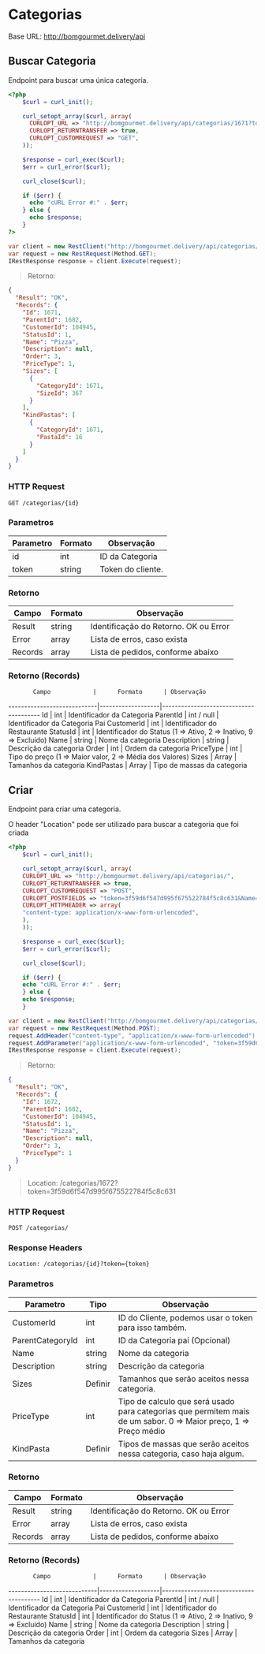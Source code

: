 # Categorias

Base URL: http://bomgourmet.delivery/api

## Buscar Categoria
Endpoint para buscar uma única categoria.

```php
<?php
    $curl = curl_init();

    curl_setopt_array($curl, array(
      CURLOPT_URL => "http://bomgourmet.delivery/api/categorias/1671?token=3f59d6f547d995f675522784f5c8c631",
      CURLOPT_RETURNTRANSFER => true,
      CURLOPT_CUSTOMREQUEST => "GET",
    ));

    $response = curl_exec($curl);
    $err = curl_error($curl);

    curl_close($curl);

    if ($err) {
      echo "cURL Error #:" . $err;
    } else {
      echo $response;
    }
?>
```

```c#
var client = new RestClient("http://bomgourmet.delivery/api/categorias/1671?token=3f59d6f547d995f675522784f5c8c631");
var request = new RestRequest(Method.GET);
IRestResponse response = client.Execute(request);
```

> Retorno:

```json
{
  "Result": "OK",
  "Records": {
    "Id": 1671,
    "ParentId": 1682,
    "CustomerId": 104945,
    "StatusId": 1,
    "Name": "Pizza",
    "Description": null,
    "Order": 3,
    "PriceType": 1,
    "Sizes": [
      {
        "CategoryId": 1671,
        "SizeId": 367
      }
    ],
    "KindPastas": [
      {
        "CategoryId": 1671,
        "PastaId": 16
      }
    ]
  }
}
```

### HTTP Request
`GET /categorias/{id}`

### Parametros

Parametro | Formato | Observação
----------|---------|------------
id        |  int    | ID da Categoria
token     |  string | Token do cliente.


### Retorno

  Campo | Formato | Observação
--------|---------|-----------
Result  |  string | Identificação do Retorno. OK ou Error
Error   |  array  | Lista de erros, caso exista
Records |  array  | Lista de pedidos, conforme abaixo

### Retorno (Records)
           Campo            |      Formato      | Observação
----------------------------|-------------------|---------------------------------------
Id                          | int               | Identificador da Categoria
ParentId                    | int / null        | Identificador da Categoria Pai
CustomerId                  | int               | Identificador do Restaurante
StatusId                    | int               | Identificador do Status (1 => Ativo, 2 => Inativo, 9 => Excluido)
Name                        | string            | Nome da categoria
Description                 | string            | Descrição da categoria
Order                       | int               | Ordem da categoria
PriceType                   | int               | Tipo do preço (1 => Maior valor, 2 => Média dos Valores)
Sizes                       | Array             | Tamanhos da categoria
KindPastas                  | Array             | Tipo de massas da categoria



## Criar
Endpoint para criar uma categoria.

<aside class="notice">
    O header "Location" pode ser utilizado para buscar a categoria que foi criada
</aside>

```php
<?php
    $curl = curl_init();

    curl_setopt_array($curl, array(
    CURLOPT_URL => "http://bomgourmet.delivery/api/categorias/",
    CURLOPT_RETURNTRANSFER => true,
    CURLOPT_CUSTOMREQUEST => "POST",
    CURLOPT_POSTFIELDS => "token=3f59d6f547d995f675522784f5c8c631&Name=Teste%20API%202&Description=Testando%20API&Size%5B0%5D=360&PriceType=1&KindPasta%5B0%5D=16",
    CURLOPT_HTTPHEADER => array(
    "content-type: application/x-www-form-urlencoded",
    ),
    ));

    $response = curl_exec($curl);
    $err = curl_error($curl);

    curl_close($curl);

    if ($err) {
    echo "cURL Error #:" . $err;
    } else {
    echo $response;
    }
```

```c#
var client = new RestClient("http://bomgourmet.delivery/api/categorias/");
var request = new RestRequest(Method.POST);
request.AddHeader("content-type", "application/x-www-form-urlencoded");
request.AddParameter("application/x-www-form-urlencoded", "token=3f59d6f547d995f675522784f5c8c631&Name=Teste%20API%202&Description=Testando%20API&Size%5B0%5D=360&PriceType=1&KindPasta%5B0%5D=16", ParameterType.RequestBody);
IRestResponse response = client.Execute(request);
```

> Retorno:

```json
{
  "Result": "OK",
  "Records": {
    "Id": 1672,
    "ParentId": 1682,
    "CustomerId": 104945,
    "StatusId": 1,
    "Name": "Pizza",
    "Description": null,
    "Order": 3,
    "PriceType": 1
  }
}
```

> Location: /categorias/1672?token=3f59d6f547d995f675522784f5c8c631

### HTTP Request
`POST /categorias/`

### Response Headers
`Location: /categorias/{id}?token={token}`

### Parametros

Parametro           |     Tipo      | Observação
--------------------|---------------|------------
CustomerId          | int           | ID do Cliente, podemos usar o token para isso também.
ParentCategoryId    | int           | ID da Categoria pai (Opcional)          
Name                | string        | Nome da categoria
Description         | string        | Descrição da categoria
Sizes               | Definir       | Tamanhos que serão aceitos nessa categoria.
PriceType           | int           | Tipo de calculo que será usado para categorias que permitem mais de um sabor. 0 => Maior preço, 1 => Preço médio
KindPasta           | Definir       | Tipos de massas que serão aceitos nessa categoria, caso haja algum.


### Retorno

  Campo | Formato | Observação
--------|---------|-----------
Result  |  string | Identificação do Retorno. OK ou Error
Error   |  array  | Lista de erros, caso exista
Records |  array  | Lista de pedidos, conforme abaixo


### Retorno (Records)
           Campo            |      Formato      | Observação
----------------------------|-------------------|---------------------------------------
Id                          | int               | Identificador da Categoria
ParentId                    | int / null        | Identificador da Categoria Pai
CustomerId                  | int               | Identificador do Restaurante
StatusId                    | int               | Identificador do Status (1 => Ativo, 2 => Inativo, 9 => Excluido)
Name                        | string            | Nome da categoria
Description                 | string            | Descrição da categoria
Order                       | int               | Ordem da categoria
Sizes                       | Array             | Tamanhos da categoria
